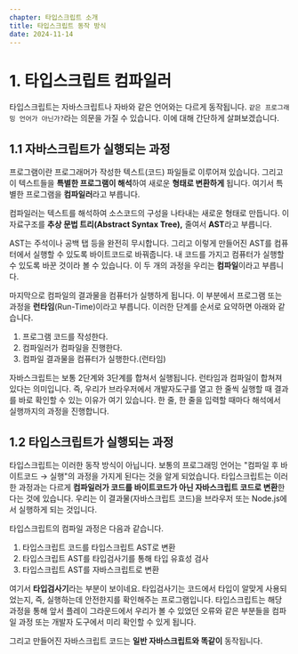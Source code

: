 ```yaml
---
chapter: 타입스크립트 소개
title: 타입스크립트 동작 방식
date: 2024-11-14
---
```


# 1. 타입스크립트 컴파일러

타입스크립트는 자바스크립트나 자바와 같은 언어와는 다르게 동작됩니다. `같은 프로그래밍 언어가 아닌가?`라는 의문을 가질 수 있습니다. 이에 대해 간단하게 살펴보겠습니다.

## 1.1 자바스크립트가 실행되는 과정

프로그램이란 프로그래머가 작성한 텍스트(코드) 파일들로 이루어져 있습니다. 그리고 이 텍스트들을 **특별한 프로그램이 해석**하여 새로운 **형태로 변환하게** 됩니다. 여기서 특별한 프로그램을 **컴파일러**라고 부릅니다.

컴파일러는 텍스트를 해석하여 소스코드의 구성을 나타내는 새로운 형태로 만듭니다. 이 자료구조를 **추상 문법 트리(Abstract Syntax Tree),** 줄여서 **AST**라고 부릅니다.

AST는 주석이나 공백 탭 등을 완전히 무시합니다. 그리고 이렇게 만들어진 AST를 컴퓨터에서 실행할 수 있도록 바이트코드로 바꿔줍니다. 내 코드를 가지고 컴퓨터가 실행할 수 있도록 바꾼 것이라 볼 수 있습니다. 이 두 개의 과정을 우리는 **컴파일**이라고 부릅니다.

마지막으로 컴파일의 결과물을 컴퓨터가 실행하게 됩니다. 이 부분에서 프로그램 또는 과정을 **런타임**(Run-Time)이라고 부릅니다. 이러한 단계를 순서로 요약하면 아래와 같습니다.

1. 프로그램 코드를 작성한다.
2. 컴파일러가 컴파일을 진행한다.
3. 컴파일 결과물을 컴퓨터가 실행한다.(런타임)

자바스크립트는 보통 2단계와 3단계를 합쳐서 실행됩니다. 런타임과 컴파일이 합쳐져 있다는 의미입니다. 즉, 우리가 브라우저에서 개발자도구를 열고 한 줄씩 실행할 때 결과를 바로 확인할 수 있는 이유가 여기 있습니다. 한 줄, 한 줄을 입력할 때마다 해석에서 실행까지의 과정을 진행합니다.

## 1.2 타입스크립트가 실행되는 과정

타입스크립트는 이러한 동작 방식이 아닙니다. 보통의 프로그래밍 언어는 "컴파일 후 바이트코드 → 실행"의 과정을 가지게 된다는 것을 알게 되었습니다. 타입스크립트는 이러한 과정과는 다르게 **컴파일러가 코드를 바이트코드가 아닌 자바스크립트 코드로 변환**한다는 것에 있습니다. 우리는 이 결과물(자바스크립트 코드)을 브라우저 또는 Node.js에서 실행하게 되는 것입니다.

타입스크립트의 컴파일 과정은 다음과 같습니다.

1. 타입스크립트 코드를 타입스크립트 AST로 변환
2. 타입스크립트 AST를 타입검사기를 통해 타입 유효성 검사
3. 타입스크립트 AST를 자바스크립트로 변환

여기서 **타입검사기**라는 부분이 보이네요. 타입검사기는 코드에서 타입이 알맞게 사용되었는지, 즉, 실행하는데 안전한지를 확인해주는 프로그램입니다. 타입스크립트는 해당 과정을 통해 앞서 플레이 그라운드에서 우리가 볼 수 있었던 오류와 같은 부분들을 컴파일 과정 또는 개발자 도구에서 미리 확인할 수 있게 됩니다.

그리고 만들어진 자바스크립트 코드는 **일반 자바스크립트와 똑같이** 동작됩니다.